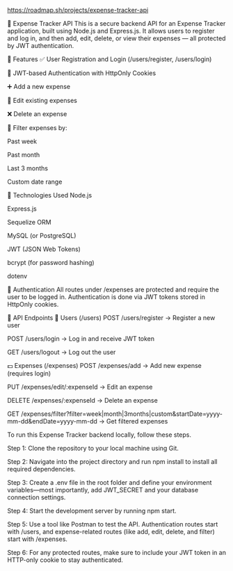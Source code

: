 https://roadmap.sh/projects/expense-tracker-api


💸 Expense Tracker API
This is a secure backend API for an Expense Tracker application, built using Node.js and Express.js. It allows users to register and log in, and then add, edit, delete, or view their expenses — all protected by JWT authentication.

🚀 Features
✅ User Registration and Login (/users/register, /users/login)

🔐 JWT-based Authentication with HttpOnly Cookies

➕ Add a new expense

📝 Edit existing expenses

❌ Delete an expense

📅 Filter expenses by:

Past week

Past month

Last 3 months

Custom date range

🧠 Technologies Used
Node.js

Express.js

Sequelize ORM

MySQL (or PostgreSQL)

JWT (JSON Web Tokens)

bcrypt (for password hashing)

dotenv

🔐 Authentication
All routes under /expenses are protected and require the user to be logged in. Authentication is done via JWT tokens stored in HttpOnly cookies.

📂 API Endpoints
👤 Users (/users)
POST /users/register → Register a new user

POST /users/login → Log in and receive JWT token

GET /users/logout → Log out the user

💵 Expenses (/expenses)
POST /expenses/add → Add new expense (requires login)

PUT /expenses/edit/:expenseId → Edit an expense

DELETE /expenses/:expenseId → Delete an expense

GET /expenses/filter?filter=week|month|3months|custom&startDate=yyyy-mm-dd&endDate=yyyy-mm-dd → Get filtered expenses

To run this Expense Tracker backend locally, follow these steps.

Step 1: Clone the repository to your local machine using Git.

Step 2: Navigate into the project directory and run npm install to install all required dependencies.

Step 3: Create a .env file in the root folder and define your environment variables—most importantly, add JWT_SECRET and your database connection settings.

Step 4: Start the development server by running npm start.

Step 5: Use a tool like Postman to test the API. Authentication routes start with /users, and expense-related routes (like add, edit, delete, and filter) start with /expenses.

Step 6: For any protected routes, make sure to include your JWT token in an HTTP-only cookie to stay authenticated.
